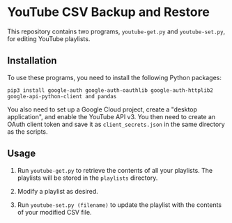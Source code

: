 # YouTube CSV Backup and Restore

This repository contains two programs, `youtube-get.py` and `youtube-set.py`, for editing YouTube playlists.

## Installation

To use these programs, you need to install the following Python packages:

`pip3 install google-auth google-auth-oauthlib google-auth-httplib2 google-api-python-client and pandas`

You also need to set up a Google Cloud project, create a "desktop application", and enable the YouTube API v3. You then need to create an OAuth client token and save it as `client_secrets.json` in the same directory as the scripts.

## Usage

1. Run `youtube-get.py` to retrieve the contents of all your playlists. The playlists will be stored in the `playlists` directory.

2. Modify a playlist as desired.

3. Run `youtube-set.py (filename)` to update the playlist with the contents of your modified CSV file.
